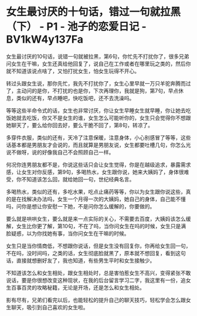 # 女生最讨厌的十句话，错过一句就拉黑（下） - P1 - 池子的恋爱日记 - BV1kW4y137Fa

女生最讨厌的10句话，说错一句就被拉黑，第6句，你忙先不打扰你了，很多兄弟问女生在干嘛，女生还真给他回复了，说自己在工作或者在哪里玩之类的，然后你就不知道该说点啥了，又怕打扰女生，怕女生玩得不开心。

转过头跟女生说，那你先忙，我先不打扰你了，女生心里早就一万只羊驼奔腾而过了，主动问的是你，不打扰的也是你，下次再理你，我就是狗，第7句，早点休息，类似的还有，早点睡吧，快吃饭吧，还不去洗澡吗。

等等这些半命令式的话，女生也非常讨厌，你让女生早睡女生就早睡，你让她去吃饭她就去吃饭，你又不是女生的谁，女生怎么可能听你的，女生只会觉得你不想跟她聊天了，要么给你回去好，要么干脆不回了，第8句，转凉了。

多穿件衣服，类似的还有，天冷了注意保暖，注意身体，小心别感冒了等等，这些话基本都是男朋友才会说的，而且就算是男朋友说，女生都要吐槽几句，你怎么光说不做呀，说的好像我自己不会照顾自己一样。

何况你连男朋友都不是，你说这些话只会让女生觉得，你是在越级追求，暴露需求感，让女生对你反感，第9句，多喝热水，女生跟你说，她来大姨妈了，身体很难受，你不知道该怎么回，就给她回一句，世纪经典名言。

多喝热水，类似的还有，多吃水果，吃点止痛药等等，你以为女生跟你说这些，真的是在找解决办法吗，女生一个月得一次的大姨妈，她自己的身体，自己能不懂吗，问你是想让你安慰一下她，不是问你怎么缓解的，你要做的。

要么就是哄哄女生，要么就是来一点实际的关心，不需要去百度，大姨妈该怎么缓解，女生比你更了解，第10句，不在了吗，当你问女生在吗的时候，女生只是满脸疑惑，以为你找她有事，当你问女生在干嘛的时候。

女生只是当你情商低，不想跟你说话，但是女生没有回复你，你再给女生回一句，不在吗，没时间吗，之类的话，女生彻底脸就黑了，原本就不想回复，看到这句话，直接就想删好友了，我也知道，有些男生平时和女生接触少。

不知道该怎么和女生相处，跟女生相处时，总是害怕惹女生不高兴，变得紧张不敢说话，要是你很想改变这种现状，在我的后台留言学习二字，我这里有一份，追女生百事百灵的攻略秘籍，无论是开场，还是怎么和女生相处。

影有尽有，兄弟们看完以后，也能轻松的提升自己的聊天技巧，轻松学会怎么跟女生聊天，吸引到自己喜欢的女生啦。